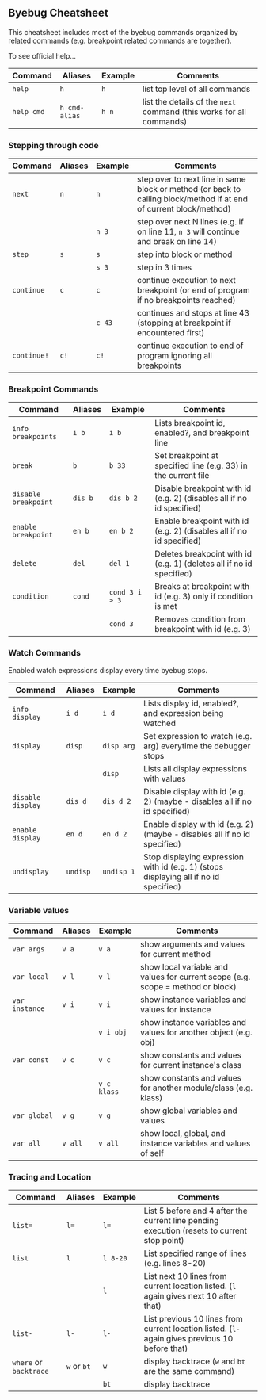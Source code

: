 ## Byebug Cheatsheet

This cheatsheet includes most of the byebug commands organized by related commands (e.g. breakpoint related commands are together).

To see official help...

Command              | Aliases          | Example        | Comments
-------              | -------          | -------        | --------
`help`               | `h`              | `h`            | list top level of all commands
`help cmd`           | `h cmd-alias`    | `h n`          | list the details of the `next` command (this works for all commands)

### Stepping through code

Command              | Aliases          | Example        | Comments
-------              | -------          | -------        | --------
`next`               | `n`              | `n`            | step over to next line in same block or method (or back to calling block/method if at end of current block/method)
&nbsp;               |                  | `n 3`          | step over next N lines (e.g. if on line 11, `n 3` will continue and break on line 14)
`step`               | `s`              | `s`            | step into block or method
&nbsp;               |                  | `s 3`          | step in 3 times
`continue`           | `c`              | `c`            | continue execution to next breakpoint (or end of program if no breakpoints reached)
&nbsp;               |                  | `c 43`         | continues and stops at line 43 (stopping at breakpoint if encountered first)
`continue!`          | `c!`             | `c!`           | continue execution to end of program ignoring all breakpoints

### Breakpoint Commands

Command              | Aliases          | Example        | Comments
-------              | -------          | -------        | --------
`info breakpoints`   | `i b`            | `i b`          | Lists breakpoint id, enabled?, and breakpoint line
`break`              | `b`              | `b 33`         | Set breakpoint at specified line (e.g. 33) in the current file
`disable breakpoint` | `dis b`          | `dis b 2`      | Disable breakpoint with id (e.g. 2) (disables all if no id specified)
`enable breakpoint ` | `en b`           | `en b 2`       | Enable breakpoint with id (e.g. 2) (disables all if no id specified)
`delete`             | `del`            | `del 1`        | Deletes breakpoint with id (e.g. 1) (deletes all if no id specified)
`condition`          | `cond`           | `cond 3 i > 3` | Breaks at breakpoint with id (e.g. 3) only if condition is met
&nbsp;               |                  | `cond 3`       | Removes condition from breakpoint with id (e.g. 3)

### Watch Commands

Enabled watch expressions display every time byebug stops.

Command              | Aliases          | Example        | Comments
-------              | -------          | -------        | --------
`info display    `   | `i d`            | `i d`          | Lists display id, enabled?, and expression being watched
`display`            | `disp`           | `disp arg`     | Set expression to watch (e.g. arg) everytime the debugger stops
&nbsp;               |                  | `disp`         | Lists all display expressions with values
`disable display`    | `dis d`          | `dis d 2`      | Disable display with id (e.g. 2) (maybe - disables all if no id specified)
`enable display `    | `en d`           | `en d 2`       | Enable display with id (e.g. 2) (maybe - disables all if no id specified)
`undisplay`          | `undisp`         | `undisp 1`     | Stop displaying expression with id (e.g. 1) (stops displaying all if no id specified)

### Variable values

Command              | Aliases          | Example        | Comments
-------              | -------          | -------        | --------
`var args`           | `v a`            | `v a`          | show arguments and values for current method
`var local`          | `v l`            | `v l`          | show local variable and values for current scope (e.g. scope = method or block)
`var instance`       | `v i`            | `v i`          | show instance variables and values for instance
&nbsp;               |                  | `v i obj`      | show instance variables and values for another object (e.g. obj)
`var const`          | `v c`            | `v c`          | show constants and values for current instance's class
&nbsp;               |                  | `v c klass`    | show constants and values for another module/class (e.g. klass)
`var global`         | `v g`            | `v g`          | show global variables and values
`var all`            | `v all`          | `v all`        | show local, global, and instance variables and values of self

### Tracing and Location

Command              | Aliases          | Example        | Comments
-------              | -------          | -------        | --------
`list=`              | `l=`             | `l=`           | List 5 before and 4 after the current line pending execution (resets to current stop point)
`list`               | `l`              | `l 8-20`       | List specified range of lines (e.g. lines 8-20)
&nbsp;               |                  | `l`            | List next 10 lines from current location listed. (`l` again gives next 10 after that)
`list-`              | `l-`             | `l-`           | List previous 10 lines from current location listed. (`l-` again gives previous 10 before that)
`where` or `backtrace` | `w` or `bt`    | `w`            | display backtrace (`w` and `bt` are the same command)
&nbsp;               |                  | `bt`           | display backtrace

